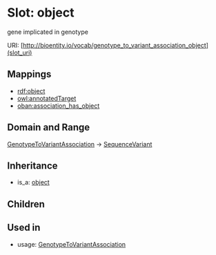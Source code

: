 # Slot: object


gene implicated in genotype

URI: [http://bioentity.io/vocab/genotype_to_variant_association_object](slot_uri)
## Mappings

 * [rdf:object](http://purl.obolibrary.org/obo/rdf_object)
 * [owl:annotatedTarget](http://purl.obolibrary.org/obo/owl_annotatedTarget)
 * [oban:association_has_object](http://purl.obolibrary.org/obo/oban_association_has_object)
## Domain and Range

[GenotypeToVariantAssociation](GenotypeToVariantAssociation.md) -> [SequenceVariant](SequenceVariant.md)
## Inheritance

 *  is_a: [object](object.md)
## Children

## Used in

 *  usage: [GenotypeToVariantAssociation](GenotypeToVariantAssociation.md)
